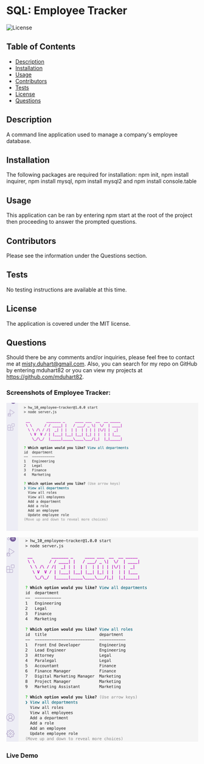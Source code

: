 # SQL: Employee Tracker
  ![License](https://img.shields.io/badge/License-MIT-brightgreen)

  ## Table of Contents
  * [Description](#description)
  * [Installation](#installation)
  * [Usage](#usage)
  * [Contributors](#contribution)
  * [Tests](#test)
  * [License](#license)
  * [Questions](#questions)
  
  ## Description 
  A command line application used to manage a company's employee database.
  
  ## Installation 
  The following packages are required for installation: npm init, npm install inquirer, npm install mysql, npm install mysql2 and npm install console.table

  ## Usage 
  This application can be ran by entering npm start at the root of the project then proceeding to answer the prompted questions.

  ## Contributors
  Please see the information under the Questions section.

  ## Tests
  No testing instructions are available at this time.

  ## License 
  The application is covered under the MIT license.
 

  ## Questions
  Should there be any comments and/or inquiries, please feel free to contact me at misty.duhart@gmail.com. Also, you can search for my repo on GitHub by entering mduhart82 or you can view my projects at https://github.com/mduhart82.


### Screenshots of Employee Tracker:
![](./assets/images/Employye%20Tracker_SrnSht_1.png)

![](./assets/images/Employee%20Tracker_SrnSht_2.png)


### Live Demo
